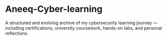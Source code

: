 # Aneeq-Cyber-learning
A structured and evolving archive of my cybersecurity learning journey — including certifications, university coursework, hands-on labs, and personal reflections.
